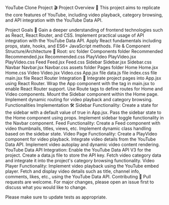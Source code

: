 YouTube Clone Project 🎬
Project Overview 🌟
This project aims to replicate the core features of YouTube, including video playback, category browsing, and API integration with the YouTube Data API.

Project Goals 🎯
Gain a deeper understanding of frontend technologies such as React, React Router, and CSS.
Implement practical usage of API integration with the YouTube Data API.
Apply React fundamentals including props, state, hooks, and ES6+ JavaScript methods.
File & Component Structure/Architecture 📂
Root:
src folder
Components folder
Recommended
Recommended.jsx
Recommended.css
PlayVideo
PlayVideo.jsx
PlayVideo.css
Feed
Feed.jsx
Feed.css
Sidebar
Sidebar.jsx
Sidebar.css
Navbar
Navbar.jsx
Navbar.css
assets folder
Pages folder
Home
Home.jsx
Home.css
Video
Video.jsx
Video.css
App.jsx file
data.js file
index.css file
main.jsx file
React Router Integration 🚀
Integrate project pages into App.jsx using React Router.
Wrap the App component with the <BrowserRouter> tag in main.jsx to enable React Router support.
Use Route tags to define routes for Home and Video components.
Mount the Sidebar component within the Home page.
Implement dynamic routing for video playback and category browsing.
Functionalities Implementation 🛠️
Sidebar Functionality:
Create a state for the sidebar with a default value of true in App.jsx.
Pass the sidebar state to the Home component using props.
Implement sidebar toggle functionality in the Navbar component.
Feed Functionality:
Create a Feed component with video thumbnails, titles, views, etc.
Implement dynamic class handling based on the sidebar state.
Video Page Functionality:
Create a PlayVideo component for video playback.
Integrate video details from the YouTube Data API.
Implement video autoplay and dynamic video content rendering.
YouTube Data API Integration:
Enable the YouTube Data API V3 for the project.
Create a data.js file to store the API key.
Fetch video category data and integrate it into the project's category browsing functionality.
Video Player Functionality:
Implement video playback using the YouTube embed player.
Fetch and display video details such as title, channel info, comments, likes, etc., using the YouTube Data API.
Contributing 🤝
Pull requests are welcome. For major changes, please open an issue first to discuss what you would like to change.

Please make sure to update tests as appropriate.
